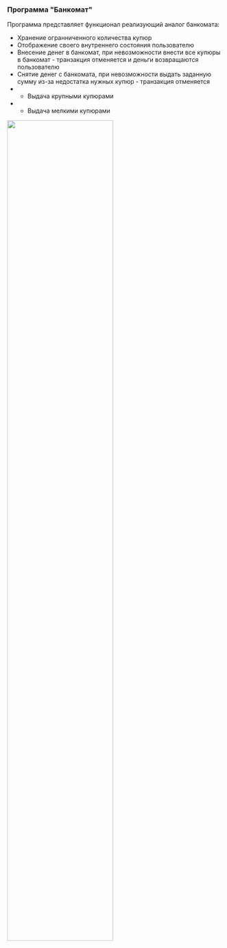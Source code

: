 ### Программа "Банкомат"

Программа представляет функционал реализующий аналог банкомата:
* Хранение огранниченного количества купюр
* Отображение своего внутреннего состояния пользователю
* Внесение денег в банкомат, при невозможности внести все купюры в банкомат - транзакция отменяется и деньги возвращаются пользователю
* Снятие денег с банкомата, при невозможности выдать заданную сумму из-за недостатка нужных купюр - транзакция отменяется
* * Выдача крупными купюрами
* * Выдача мелкими купюрами
<img src="https://github.com/TheEagle72/CashMachine/assets/69154832/0cfbcfc0-ac51-4e49-95a1-768ec87a6b6e" width=70% height=70% />

